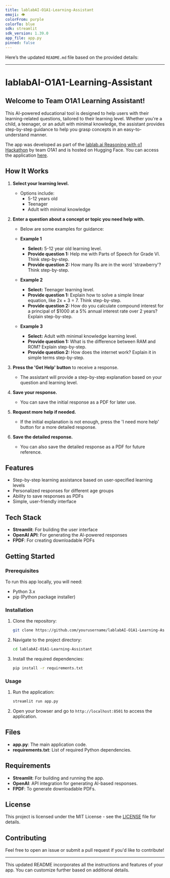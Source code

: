 ```yaml
---
title: lablabAI-O1A1-Learning-Assistant
emoji: 👁
colorFrom: purple
colorTo: blue
sdk: streamlit
sdk_version: 1.39.0
app_file: app.py
pinned: false
---
```


Here’s the updated `README.md` file based on the provided details:

---

# lablabAI-O1A1-Learning-Assistant

## Welcome to Team O1A1 Learning Assistant!  

This AI-powered educational tool is designed to help users with their learning-related questions, tailored to their learning level. Whether you're a child, a teenager, or an adult with minimal knowledge, the assistant provides step-by-step guidance to help you grasp concepts in an easy-to-understand manner.

The app was developed as part of the [lablab.ai Reasoning with o1 Hackathon](https://lablab.ai/) by team O1A1 and is hosted on Hugging Face. You can access the application [here](https://huggingface.co/spaces/Sumayyea/CodeMasterAI).

## How It Works

1. **Select your learning level.**
   - Options include: 
     - 5-12 years old
     - Teenager
     - Adult with minimal knowledge
     
2. **Enter a question about a concept or topic you need help with.**  
   - Below are some examples for guidance:

   - **Example 1**  
     - **Select:** 5-12 year old learning level.  
     - **Provide question 1:** Help me with Parts of Speech for Grade VI. Think step-by-step.  
     - **Provide question 2:** How many Rs are in the word 'strawberry'? Think step-by-step.

   - **Example 2**  
     - **Select:** Teenager learning level.  
     - **Provide question 1:** Explain how to solve a simple linear equation, like 2x + 3 = 7. Think step-by-step.  
     - **Provide question 2:** How do you calculate compound interest for a principal of $1000 at a 5% annual interest rate over 2 years? Explain step-by-step.

   - **Example 3**  
     - **Select:** Adult with minimal knowledge learning level.  
     - **Provide question 1:** What is the difference between RAM and ROM? Explain step-by-step.  
     - **Provide question 2:** How does the internet work? Explain it in simple terms step-by-step.

3. **Press the 'Get Help' button** to receive a response.  
   - The assistant will provide a step-by-step explanation based on your question and learning level.

4. **Save your response.**  
   - You can save the initial response as a PDF for later use.
   
5. **Request more help if needed.**  
   - If the initial explanation is not enough, press the 'I need more help' button for a more detailed response.

6. **Save the detailed response.**  
   - You can also save the detailed response as a PDF for future reference.

## Features

- Step-by-step learning assistance based on user-specified learning levels
- Personalized responses for different age groups
- Ability to save responses as PDFs
- Simple, user-friendly interface

## Tech Stack

- **Streamlit**: For building the user interface
- **OpenAI API**: For generating the AI-powered responses
- **FPDF**: For creating downloadable PDFs

## Getting Started

### Prerequisites

To run this app locally, you will need:

- Python 3.x
- pip (Python package installer)

### Installation

1. Clone the repository:
   ```bash
   git clone https://github.com/yourusername/lablabAI-O1A1-Learning-Assistant.git
   ```

2. Navigate to the project directory:
   ```bash
   cd lablabAI-O1A1-Learning-Assistant
   ```

3. Install the required dependencies:
   ```bash
   pip install -r requirements.txt
   ```

### Usage

1. Run the application:
   ```bash
   streamlit run app.py
   ```

2. Open your browser and go to `http://localhost:8501` to access the application.

## Files

- **app.py**: The main application code.
- **requirements.txt**: List of required Python dependencies.

## Requirements

- **Streamlit**: For building and running the app.
- **OpenAI**: API integration for generating AI-based responses.
- **FPDF**: To generate downloadable PDFs.

## License

This project is licensed under the MIT License - see the [LICENSE](LICENSE) file for details.

## Contributing

Feel free to open an issue or submit a pull request if you'd like to contribute!

---

This updated README incorporates all the instructions and features of your app. You can customize further based on additional details.
